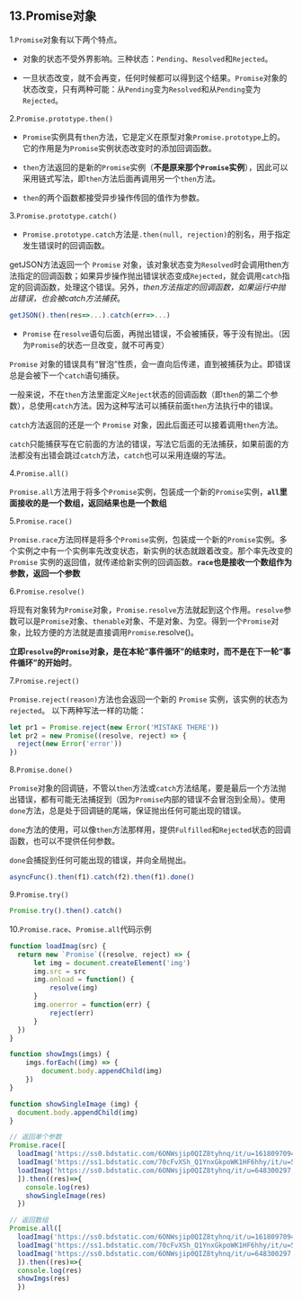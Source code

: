 ## 13.Promise对象


1.`Promise`对象有以下两个特点。

* 对象的状态不受外界影响。三种状态：`Pending`、`Resolved`和`Rejected`。

* 一旦状态改变，就不会再变，任何时候都可以得到这个结果。`Promise`对象的状态改变，只有两种可能：从`Pending`变为`Resolved`和从`Pending`变为`Rejected`。

2.`Promise.prototype.then()`

* `Promise`实例具有`then`方法，它是定义在原型对象`Promise.prototype`上的。它的作用是为`Promise`实例状态改变时的添加回调函数。

* `then`方法返回的是新的`Promise`实例（**不是原来那个`Promise`实例**），因此可以采用链式写法，即`then`方法后面再调用另一个`then`方法。

* `then`的两个函数都接受异步操作传回的值作为参数。

3.`Promise.prototype.catch()`

* `Promise.prototype.catch`方法是`.then(null, rejection)`的别名，用于指定发生错误时的回调函数。

getJSON方法返回一个 `Promise` 对象，该对象状态变为`Resolved`时会调用then方法指定的回调函数；如果异步操作抛出错误状态变成`Rejected`，就会调用`catch`指定的回调函数，处理这个错误。另外，*then方法指定的回调函数，如果运行中抛出错误，也会被catch方法捕获*。
```js
getJSON().then(res=>...).catch(err=>...)
```

* `Promise` 在`resolve`语句后面，再抛出错误，不会被捕获，等于没有抛出。（因为`Promise`的状态一旦改变，就不可再变）

`Promise` 对象的错误具有“冒泡”性质，会一直向后传递，直到被捕获为止。即错误总是会被下一个`catch`语句捕获。

一般来说，不在`then`方法里面定义`Reject`状态的回调函数（即`then`的第二个参数），总使用`catch`方法。因为这种写法可以捕获前面`then`方法执行中的错误。

`catch`方法返回的还是一个 `Promise` 对象，因此后面还可以接着调用`then`方法。

`catch`只能捕获写在它前面的方法的错误，写法它后面的无法捕获，如果前面的方法都没有出错会跳过`catch`方法，`catch`也可以采用连缀的写法。

4.`Promise.all()`

`Promise.all`方法用于将多个`Promise`实例，包装成一个新的`Promise`实例，**`all`里面接收的是一个数组，返回结果也是一个数组**

5.`Promise.race()`

`Promise.race`方法同样是将多个`Promise`实例，包装成一个新的`Promise`实例。多个实例之中有一个实例率先改变状态，新实例的状态就跟着改变。那个率先改变的 `Promise` 实例的返回值，就传递给新实例的回调函数。**`race`也是接收一个数组作为参数，返回一个参数**



6.`Promise.resolve()`

将现有对象转为`Promise`对象，`Promise.resolve`方法就起到这个作用。`resolve`参数可以是`Promise`对象、`thenable`对象、不是对象、为空。得到一个`Promise`对象，比较方便的方法就是直接调用`Promise`.resolve()。

**立即`resolve`的`Promise`对象，是在本轮“事件循环”的结束时，而不是在下一轮“事件循环”的开始时**。

7.`Promise.reject()`

`Promise.reject(reason)`方法也会返回一个新的 `Promise` 实例，该实例的状态为`rejected`。
以下两种写法一样的功能：
```js
let pr1 = Promise.reject(new Error('MISTAKE THERE'))
let pr2 = new Promise((resolve, reject) => {
  reject(new Error('error'))
})
```

8.`Promise.done()`

`Promise`对象的回调链，不管以`then`方法或`catch`方法结尾，要是最后一个方法抛出错误，都有可能无法捕捉到（因为`Promise`内部的错误不会冒泡到全局）。使用`done`方法，总是处于回调链的尾端，保证抛出任何可能出现的错误。

`done`方法的使用，可以像`then`方法那样用，提供`Fulfilled`和`Rejected`状态的回调函数，也可以不提供任何参数。

`done`会捕捉到任何可能出现的错误，并向全局抛出。
```js
asyncFunc().then(f1).catch(f2).then(f1).done()
```

9.`Promise.try()`

```js
Promise.try().then().catch()
```

10.`Promise.race`、`Promise.all`代码示例
```js
function loadImag(src) {
  return new `Promise`((resolve, reject) => {
      let img = document.createElement('img')
      img.src = src
      img.onload = function() {
          resolve(img)
      }
      img.onerror = function(err) {
          reject(err)
      }
  })
}

function showImgs(imgs) {
    imgs.forEach((img) => {
        document.body.appendChild(img)
    })
}

function showSingleImage (img) {
  document.body.appendChild(img)
}

// 返回单个参数
Promise.race([
  loadImag('https://ss0.bdstatic.com/6ONWsjip0QIZ8tyhnq/it/u=1618097094,4154452434&fm=77&w_h=121_75&cs=423647557,799948659'),
  loadImag('https://ss1.bdstatic.com/70cFvXSh_Q1YnxGkpoWK1HF6hhy/it/u=594559231,2167829292&fm=27&gp=0.jpg'),
  loadImag('https://ss0.bdstatic.com/6ONWsjip0QIZ8tyhnq/it/u=648300297,3284313282&fm=77&w_h=121_75&cs=1136402502,639612303')
  ]).then((res)=>{
    console.log(res)
    showSingleImage(res)
  })

// 返回数组
Promise.all([
  loadImag('https://ss0.bdstatic.com/6ONWsjip0QIZ8tyhnq/it/u=1618097094,4154452434&fm=77&w_h=121_75&cs=423647557,799948659'),
  loadImag('https://ss1.bdstatic.com/70cFvXSh_Q1YnxGkpoWK1HF6hhy/it/u=594559231,2167829292&fm=27&gp=0.jpg'),
  loadImag('https://ss0.bdstatic.com/6ONWsjip0QIZ8tyhnq/it/u=648300297,3284313282&fm=77&w_h=121_75&cs=1136402502,639612303')
  ]).then((res)=>{
  console.log(res)
  showImgs(res)
  })
```